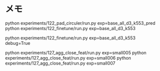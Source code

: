 # メモ

python experiments/122_pad_circuler/run.py exp=base_all_d3_k553_pred
python experiments/122_finetune/run.py exp=base_all_d3_k553





python experiments/122_finetune/run.py exp=base_all_d3_k553 debug=True

python experiments/127_agg_close_feat/run.py exp=small005
python experiments/127_agg_close_feat/run.py exp=small006
python experiments/127_agg_close_feat/run.py exp=small007